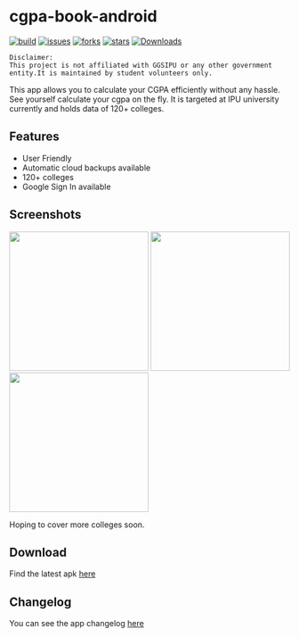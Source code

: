 # cgpa-book-android
[![build](https://img.shields.io/github/workflow/status/XploreX/cgpa-book-android/Build%20CI)](https://github.com/XploreX/cgpa-book-android/actions)
[![issues](https://img.shields.io/github/issues/XploreX/cgpa-book-android)](https://github.com/XploreX/cgpa-book-android/issues)
[![forks](https://img.shields.io/github/forks/XploreX/cgpa-book-android)](https://github.com/XploreX/cgpa-book-android/network/members)
[![stars](https://img.shields.io/github/stars/XploreX/cgpa-book-android)](https://github.com/XploreX/cgpa-book-android/stargazers)
[![Downloads](https://img.shields.io/github/downloads/XploreX/cgpa-book-android/total)](https://github.com/XploreX/cgpa-book-android/releases)

```
Disclaimer:
This project is not affiliated with GGSIPU or any other government entity.It is maintained by student volunteers only.
```

This app allows you to calculate your CGPA efficiently without any hassle. See yourself calculate your cgpa on the fly. It is targeted at IPU university currently and holds data of 120+ colleges.

## Features
  - User Friendly
  - Automatic cloud backups available
  - 120+ colleges
  - Google Sign In available
  
## Screenshots
<img src="https://user-images.githubusercontent.com/40723245/101808860-dc000f00-3b3c-11eb-9dd6-f2ca6e9ffd48.png" width="250"></img>
<img src="https://user-images.githubusercontent.com/40723245/101809272-5cbf0b00-3b3d-11eb-8461-63a7dc3b8cf9.png" width="250"></img>
<img src="https://user-images.githubusercontent.com/40723245/101809205-444ef080-3b3d-11eb-9bf9-5ff0d2b40331.png" width="250"></img>

Hoping to cover more colleges soon.

## Download
Find the latest apk [here](https://github.com/XploreX/cgpa-book-android/releases)

## Changelog
You can see the app changelog [here](CHANGELOG.md)
